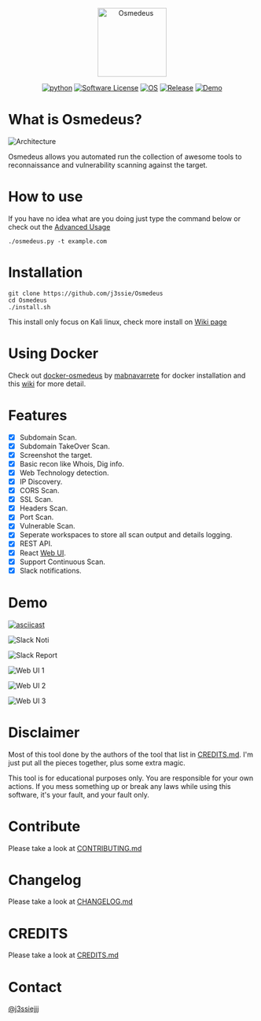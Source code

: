 <p align="center">
  <img alt="Osmedeus" src="https://image.flaticon.com/icons/svg/108/108669.svg" height="140" />
  <p align="center">
    <a href="https://github.com/j3ssie/Osmedeus"><img alt="python" src="https://img.shields.io/badge/python-3.6%2B-blue.svg"></a>
    <a href=""><img alt="Software License" src="https://img.shields.io/badge/license-MIT-brightgreen.svg?style=flat-square"></a>
    <a href=""><img alt="OS" src="https://img.shields.io/badge/OS-Linux,%20macOS-green.svg"></a>
    <a href="https://github.com/j3ssie/Osmedeus"><img alt="Release" src="https://img.shields.io/badge/version-1.2-red.svg"></a>
    <a href="https://youtu.be/8L5BAyyrNc0"><img alt="Demo" src="https://img.shields.io/badge/demo-youtube-blue.svg"></a>
  </p>
</p>


# What is Osmedeus?

![Architecture](https://raw.githubusercontent.com/j3ssie/Osmedeus/master/imgs/Osmedeus-architecture.png)

Osmedeus allows you automated run the collection of awesome tools to reconnaissance and vulnerability scanning against the target.

# How to use
If you have no idea what are you doing just type the command below or check out the [Advanced Usage](https://github.com/j3ssie/Osmedeus/wiki/Advanced-Usage)
```
./osmedeus.py -t example.com
```

# Installation
```
git clone https://github.com/j3ssie/Osmedeus
cd Osmedeus
./install.sh
```
This install only focus on Kali linux, check more install on [Wiki page](https://github.com/j3ssie/Osmedeus/wiki)

# Using Docker 
Check out [docker-osmedeus](https://github.com/mablanco/docker-osmedeus) by [mabnavarrete](https://twitter.com/mabnavarrete) for docker installation and this [wiki](https://github.com/j3ssie/Osmedeus/wiki/Using-Docker) for more detail.

# Features
- [x] Subdomain Scan.
- [x] Subdomain TakeOver Scan.
- [x] Screenshot the target.
- [x] Basic recon like Whois, Dig info.
- [x] Web Technology detection.
- [x] IP Discovery.
- [x] CORS Scan.
- [x] SSL Scan.
- [x] Headers Scan.
- [x] Port Scan.
- [x] Vulnerable Scan.
- [x] Seperate workspaces to store all scan output and details logging.
- [x] REST API.
- [x] React [Web UI](https://github.com/j3ssie/Osmedeus/wiki/Web-UI).
- [x] Support Continuous Scan.
- [x] Slack notifications.

# Demo
[![asciicast](https://asciinema.org/a/230164.svg)](https://asciinema.org/a/230164)

![Slack Noti](https://raw.githubusercontent.com/j3ssie/Osmedeus/master/imgs/slack_noti.png)

![Slack Report](https://raw.githubusercontent.com/j3ssie/Osmedeus/master/imgs/slack_report.png)

![Web UI 1](https://raw.githubusercontent.com/j3ssie/Osmedeus/master/imgs/osmedeus-1.png)

![Web UI 2](https://raw.githubusercontent.com/j3ssie/Osmedeus/master/imgs/osmedeus-2.png)

![Web UI 3](https://raw.githubusercontent.com/j3ssie/Osmedeus/master/imgs/osmedeus-3.png)


# Disclaimer
Most of this tool done by the authors of the tool that list in [CREDITS.md](https://github.com/j3ssie/Osmedeus/blob/master/CREDITS.md).
I'm just put all the pieces together, plus some extra magic.

This tool is for educational purposes only. You are responsible for your own actions. If you mess something up or break any laws while using this software, it's your fault, and your fault only.

# Contribute
Please take a look at [CONTRIBUTING.md](https://github.com/j3ssie/Osmedeus/blob/master/CONTRIBUTING.md)

# Changelog
Please take a look at [CHANGELOG.md](https://github.com/j3ssie/Osmedeus/blob/master/CHANGELOG.md)

# CREDITS
Please take a look at [CREDITS.md](https://github.com/j3ssie/Osmedeus/blob/master/CREDITS.md)


# Contact
[@j3ssiejjj](https://twitter.com/j3ssiejjj)
